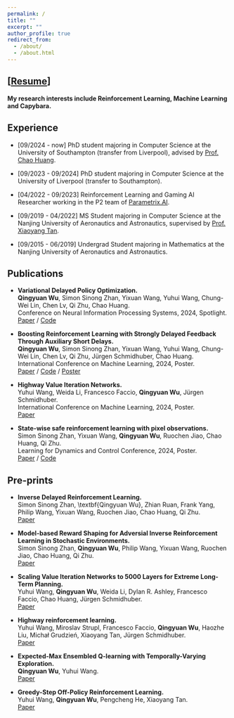 ```yaml
---
permalink: /
title: ""
excerpt: ""
author_profile: true
redirect_from: 
  - /about/
  - /about.html
---
```


## [[Resume](https://github.com/QingyuanWuNothing/Qingyuan-s-Resume/blob/main/resume.pdf)]
**My research interests include Reinforcement Learning, Machine Learning and Capybara.**

<!-- I am available for ~~internships~~ or visiting students related to **Reinforcement Learning**, please drop me an email if you are interested. -->

## Experience

* [09/2024 - now] PhD student majoring in Computer Science at the University of Southampton (transfer from Liverpool), advised by [Prof. Chao Huang](https://scholar.google.com/citations?user=GbY72eIAAAAJ&hl=en). 

* [09/2023 - 09/2024] PhD student majoring in Computer Science at the University of Liverpool (transfer to Southampton). 

* [04/2022 - 09/2023] Reinforcement Learning and Gaming AI Researcher working in the P2 team of [Parametrix.AI](https://chaocanshu.cn/index-en.html).

* [09/2019 - 04/2022] MS Student majoring in Computer Science at the Nanjing University of Aeronautics and Astronautics, supervised by [Prof. Xiaoyang Tan](https://scholar.google.com/citations?user=rHMtSOYAAAAJ&hl=zh-CN).

* [09/2015 - 06/2019] Undergrad Student majoring in Mathematics at the Nanjing University of Aeronautics and Astronautics.

<!-- ## Recent News

* [05/2024] Our paper "Boosting Reinforcement Learning with Strongly Delayed Feedback Through Auxiliary Short Delays" has been accepted by International Conference on Machine Learning (ICML 2024). 

* [05/2024] Our paper "Highway Value Iteration Networks" **led by Yuhui** has been accepted by International Conference on Machine Learning (ICML 2024). 

* [03/2024] Our paper "State-Wise Safe Reinforcement Learning with Pixel Observations" **led by Simon** has been accepted by Learning for Dynamics and Control Conference (L4DC 2024). 

* [09/2023] Leaving Parametrix.AI, I start my PhD journey in the UK. -->

<!-- **If you are interested in our works, please also review my brilliant coauthors' works. CHEERS!** -->

<!-- ## Pre-prints
* [Under Review] **Qingyuan Wu**, Simon Sinong Zhan, Yixuan Wang, Yuhui Wang, Chung-Wei Lin, Chen Lv, Qi Zhu, Chao Huang. <u>Variational Delayed Policy Optimization.</u> [[paper](https://arxiv.org/pdf/2405.14226)] -->


## Publications

* **Variational Delayed Policy Optimization.**
<br/> **Qingyuan Wu**, Simon Sinong Zhan, Yixuan Wang, Yuhui Wang, Chung-Wei Lin, Chen Lv, Qi Zhu, Chao Huang.
<br/> Conference on Neural Information Processing Systems, 2024, Spotlight.
<br/> [Paper](https://arxiv.org/pdf/2405.14226) / [Code](https://github.com/QingyuanWuNothing/Variational-Delayed-Policy-Optimization)

* **Boosting Reinforcement Learning with Strongly Delayed Feedback Through Auxiliary Short Delays.**
<br/> **Qingyuan Wu**, Simon Sinong Zhan, Yixuan Wang, Yuhui Wang, Chung-Wei Lin, Chen Lv, Qi Zhu, Jürgen Schmidhuber, Chao Huang. 
<br/> International Conference on Machine Learning, 2024, Poster.
<br/> [Paper](https://arxiv.org/pdf/2402.03141) / [Code](https://github.com/QingyuanWuNothing/AD-RL) / 
[Poster](https://drive.google.com/file/d/1mxBSyF6xri_g815AoVjgmBOvMOqGxmNm/view?usp=sharing)

* **Highway Value Iteration Networks.**
<br/> Yuhui Wang, Weida Li, Francesco Faccio, **Qingyuan Wu**, Jürgen Schmidhuber. 
<br/> International Conference on Machine Learning, 2024, Poster.
<br/> [Paper](https://arxiv.org/abs/2406.03485)

* **State-wise safe reinforcement learning with pixel observations.**
<br/> Simon Sinong Zhan, Yixuan Wang, **Qingyuan Wu**, Ruochen Jiao, Chao Huang, Qi Zhu.
<br/> Learning for Dynamics and Control Conference, 2024, Poster.
<br/> [Paper](https://arxiv.org/abs/2311.02227) / [Code](https://github.com/SimonZhan-code/Step-Wise_SafeRL_Pixel)



## Pre-prints

* **Inverse Delayed Reinforcement Learning.**
<br/> Simon Sinong Zhan, \textbf{Qingyuan Wu},  Zhian Ruan, Frank Yang, Philip Wang, Yixuan Wang, Ruochen Jiao, Chao Huang, Qi Zhu.
<br/> [Paper](https://arxiv.org/abs/2412.02931)

* **Model-based Reward Shaping for Adversial Inverse Reinforcement Learning in Stochastic Environments.**
<br/> Simon Sinong Zhan, **Qingyuan Wu**, Philip Wang, Yixuan Wang, Ruochen Jiao, Chao Huang, Qi Zhu.
<br/> [Paper](https://arxiv.org/abs/2410.03847)


* **Scaling Value Iteration Networks to 5000 Layers for Extreme Long-Term Planning.**
<br/> Yuhui Wang, **Qingyuan Wu**, Weida Li, Dylan R. Ashley, Francesco Faccio, Chao Huang, Jürgen Schmidhuber.
<br/> [Paper](https://arxiv.org/abs/2406.08404v1)


* **Highway reinforcement learning.**
<br/> Yuhui Wang, Miroslav Strupl, Francesco Faccio, **Qingyuan Wu**, Haozhe Liu, Michał Grudzień, Xiaoyang Tan, Jürgen Schmidhuber.
<br/> [Paper](https://arxiv.org/abs/2405.18289)


* **Expected-Max Ensembled Q-learning with Temporally-Varying Exploration.**
<br/> **Qingyuan Wu**, Yuhui Wang.
<br/> [Paper](https://www.researchgate.net/profile/Qingyuan-Wu-5/publication/355356383_Expected-Max_Ensembled_Q-learning_with_Temporally-Varying_Exploration/links/616b8eb1b90c51266254f3d2/Expected-Max-Ensembled-Q-learning-with-Temporally-Varying-Exploration.pdf)



* **Greedy-Step Off-Policy Reinforcement Learning.**
<br/> Yuhui Wang, **Qingyuan Wu**, Pengcheng He, Xiaoyang Tan. 
<br/> [Paper](https://arxiv.org/pdf/2102.11717)


<!-- 
## Useful Links

* [Reinforcement Learnin: An introduction](http://incompleteideas.net/book/the-book-2nd.html) by Richard S. Sutton and Andrew G. Barto.


* [The Bitter Lesson](http://www.incompleteideas.net/IncIdeas/BitterLesson.html) by Richard S. Sutton. -->